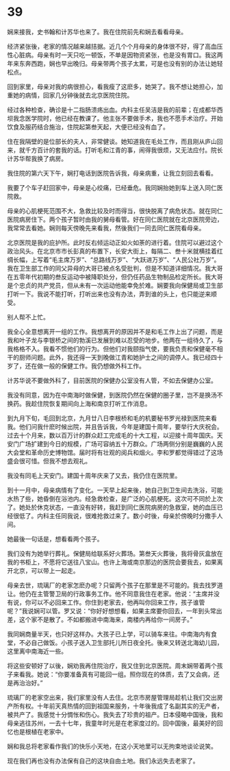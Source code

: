 # 39

娴来接我，史书翰和计苏华也来了。我在住院前先和娴去看看母亲。

经济紧张後，老家的情况越来越拮据。近几个个月母亲的身体很不好，得了高血压性心脏病。母亲有时一天只吃一顿饭，不单是因物资紧张，也是没有胃口。我这两年来东奔西跑，娴也早出晚归。母亲带两个孩子太累，可是也没有别的办法让她轻松点。

回到家里，母亲对我的病很担心，看我瘦了这麽多，她哭了。我不想让她担心，加重她的病情，回家几分钟後就去北京医院住院。

经过各种检查，确诊是十二指肠溃疡出血。内科主任吴洁是我的前辈；在成都华西坝我念医学院时，他已经在教课了。他主张不要做手术，我也不愿手术治疗。开始饮食及服药结合施治，住院起第叁天起，大便已经没有血了。

住在我隔壁的是位部长的夫人，非常健谈。她知道我在毛处工作，而且刚从庐山回来，就千方百计的套我的话。打听毛和江青的事，闹得我很烦，又无法应付。院长计苏华帮我换了病房。

我住院的第六天下午，娴打电话到医院告诉我，母亲病重，让我立刻回去看看。

我要了个车子赶回家中，母亲是心绞痛，已经垂危。我同娴抬她到车上送入同仁医院救。

母亲的心肌梗死范围不大，急救比较及时而得当，很快脱离了病危状态。就在同仁医院病房住下。两个孩子暂时由我的舅母看管。好在同仁医院就在北京医院旁边，我常常去看她。娴则每天傍晚先来看我，然後我们一同去同仁医院看母亲。

北京医院是我的庇护所。此时反右倾运动正如火如荼的进行着。住院可以避过这个政治风头。在北京市市长彭真的布置下，长安大街上，每隔二、叁十米就横挂着红绸长幅，上写着“毛主席万岁”、“总路线万岁”、“大跃进万岁”、“人民公社万岁”。我在卫生部工作的同父异母的大哥已被点名受批判，但是不知道详细情况。我大哥在五零年代初期的叁反运动中被降职处分，但仍任药品生物制品检定所长。我大哥是个忠贞的共产党员，但从未有一次运动他能幸免於难。娴要我向保健局或卫生部打听一下。我说不能打听，打听出来也没有办法，弄到谁的头上，也只能逆来顺受。

别人帮不上忙。

我全心全意想离开一组的工作。我想离开的原因并不是和毛工作上出了问题，而是我和叶子龙与李银桥之间的勃溪已发展到难以忍受的地步。他两在一组待久了，与我格格不入。我看不惯他们的行为。但他们对我颐指气使，要我负责和保健毫不相干的厨师问题。此外，我还得一天到晚做江青和她护士之间的调停人。我已经四十岁了，还在做一般的保健工作。我仍想做外科工作。

计苏华说不要做外科了，目前医院的保健办公室没有人管，不如去保健办公室。

我没有同意，因为在中南海时做保健，到医院仍然在保健的圈子里，岂不是换汤不换药。我趁住院恢复期间向上海和南京打听工作消息。

到九月下旬，毛回到北京，九月廿八日李根桥和毛的机要秘书罗光禄到医院来看我。他们问我什麽时候出院，并且告诉我，今年是建国十周年，要举行大庆祝会。过去十个月来，数以百万计的群众赶工完成毛的十大工程，以迎接十周年国庆。天安门广场扩建到今日的规模，广场可容纳五十万群众。广场两侧分别是巍巍的人民大会堂和革命历史博物馆。届时将有壮观的阅兵和烟火。李和罗都觉得错过了这场盛会很可惜。但我不想去观礼。

我没有同毛上天安门。建国十周年庆来了又去，我仍住在医院里。

到十一月中，母亲病情有了变化。一天早上起来後，她自己到卫生间去洗浴，可能水热了些，她昏倒在浴池内。经急救检查，是广泛的心肌梗死。这次可不同於上次了。她处於休克状态，一直没有好转，我赶到同仁医院病房的急救室，她的血压已经很低了。内科主任同我说，很难抢救过来了。数小时後，母亲於傍晚时分撒手人间。

她最後一句话是，想看看两个孩子。

我们没有为她举行葬礼。保健局给联系好火葬场。第叁天火葬後，我将骨灰盒放在我的书柜上，不愿将它送往八宝山。也许上海或南京那边的医院会要我去，如果离开北京，可以带上一起走。

母亲去世，琉璃厂的老家怎麽办呢？只留两个孩子在那里是不可能的。我去找罗道让。他仍在主管警卫局的行政事务工作。他不同意我住在老家。他说：“主席并没有说，你可以不必回来工作。你住到老家去，他再叫你回来工作，孩子谁管呢？”我说娴可以管。罗又说：“你好好想想看，如果主席要你回去，一年到头常出差，这个家不是散了。不如都搬进中南海来，南楼内再给你一间房子。”

我同娴商量半天，也只好这样办。大孩子已上学，可以骑车来往。中南海内有食堂，不必自己做饭。小孩子送入卫生部托儿所日夜全托。後来又转送北海幼儿园，这里离中南海近一些。

将这些安顿好了以後，娴劝我再住院治疗，我又住到北京医院。周末娴带着两个孩子来看我。她说：“你要准备真有可能回一组。照你现在的体质，去了又会病，还是再治治好。”

琉璃厂的老家空出来，我们家里没有人去住。北京市房屋管理局趁机让我们交出房产所有权。十年前天真热情的回到祖国来服务，十年後我成了名副其实的无产者，被共产了。我感觉十分惆怅和伤心。我失去了珍贵的祖产。日本侵略中国後，我和母亲逃往苏州，一去十七年，我童年时光是在老家度过的。回中国後，最美好的回忆也是根植在老家中。

娴和我总将老家看作我们的快乐小天地，在这小天地里可以无拘束地谈论说笑。

现在我们再也没有办法保有自己的这块自由土地。我们永远失去老家了。
